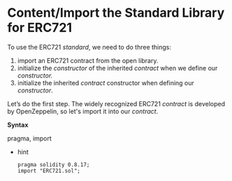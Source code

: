 # Content/**Import the Standard Library for ERC721**

To use the ERC721 *standard*, we need to do three things:

1. import an ERC721 contract from the open library. 
2. initialize the *constructor* of the inherited *contract* when we define our *constructor.*
3. initialize the inherited *contract* constructor when defining our *constructor*.

Let’s do the first step. The widely recognized ERC721 *contract* is developed by OpenZeppelin, so let's import it into our *contract*.

**Syntax**

pragma, import

- hint
    
    ```solidity
    pragma solidity 0.8.17;
    import "ERC721.sol";
    ```
    
